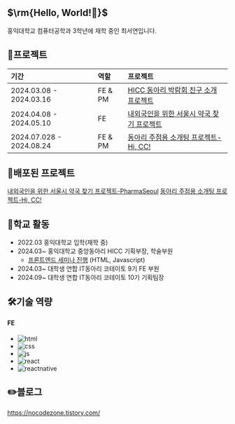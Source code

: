 <h2>$\rm{Hello, World!🖤}$</h2>
홍익대학교 컴퓨터공학과 3학년에 재학 중인 최서연입니다.

## 🌟프로젝트
|기간|역할|프로젝트|
|:---|:---|:---|
2024.03.08 - 2024.03.16|FE & PM|[HICC 동아리 박람회 친구 소개 프로젝트](https://github.com/yooooonshine/HongikClubFairProject)|
2024.04.08 - 2024.05.10|FE|[내외국인을 위한 서울시 약국 찾기 프로젝트](https://github.com/Seoul-Pharmacy/frontend)|
2024.07.028 - 2024.08.24|FE & PM|[동아리 주점용 소개팅 프로젝트-Hi, CC!](https://hicc.site)|

## 🔗배포된 프로젝트
[내외국인을 위한 서울시 약국 찾기 프로젝트-PharmaSeoul](https://www.pharmaseoul.com)
[동아리 주점용 소개팅 프로젝트-Hi, CC!](https://hicc.site)


## 🏫학교 활동
- 2022.03 홍익대학교 입학(재학 중)
- 2024.03~ 홍익대학교 중앙동아리 HICC 기획부장, 학술부원
  - [프론트엔드 세미나 진행](https://www.youtube.com/watch?v=9LEFdZ8mt3c&list=PLRIm_uMh2qM7KlDVDN90Mpk6_6ijBt6HZ) (HTML, Javascript)
- 2024.03~ 대학생 연합 IT동아리 코테이토 9기 FE 부원
- 2024.09~ 대학생 연합 IT동아리 코테이토 10기 기획팀장

## 🛠️기술 역량
#### FE
- ![html](https://img.shields.io/badge/HTML5-E34F26?style=for-the-badge&logo=html5&logoColor=white)
- ![css](https://img.shields.io/badge/CSS-239120?&style=for-the-badge&logo=css3&logoColor=white)
- ![js](https://img.shields.io/badge/JavaScript-F7DF1E?style=for-the-badge&logo=JavaScript&logoColor=white)
- ![react](https://img.shields.io/badge/React-20232A?style=for-the-badge&logo=react&logoColor=61DAFB)
- ![reactnative](https://img.shields.io/badge/ReactNative-61DAFB?style=for-the-badge&logo=react&logoColor=black)

## ✏️블로그
https://nocodezone.tistory.com/
